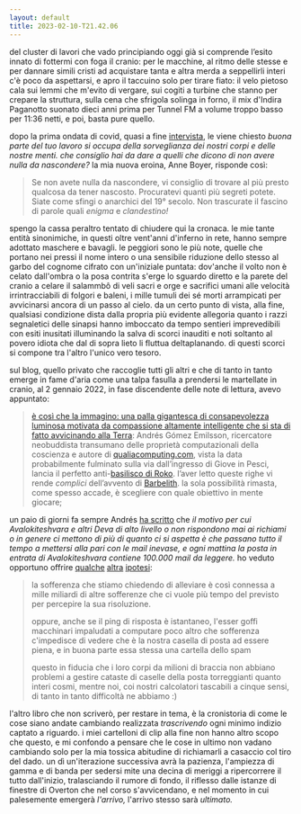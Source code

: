 ```yaml
---
layout: default
title: 2023-02-10-T21.42.06
---
```

del cluster di lavori che vado principiando oggi già si comprende l’esito innato di fottermi con foga il cranio: per le macchine, al ritmo delle stesse e per dannare simili cristi ad acquistare tanta e altra merda a seppellirli interi c'è poco da aspettarsi, e apro il taccuino solo per tirare fiato: il velo pietoso cala sui lemmi che m'evito di vergare, sui cogiti a turbine che stanno per crepare la struttura, sulla cena che sfrigola solinga in forno, il mix d'Indira Paganotto suonato dieci anni prima per Tunnel FM a volume troppo basso per 11:36 netti, e poi, basta pure quello.

dopo la prima ondata di covid, quasi a fine [intervista](https://endoftheworld.substack.com/p/find-something-to-hide-as-soon-as), le viene chiesto _buona parte del tuo lavoro si occupa della sorveglianza dei nostri corpi e delle nostre menti. che consiglio hai da dare a quelli che dicono di non avere nulla da nascondere?_ la mia nuova eroina, Anne Boyer, risponde così:

> Se non avete nulla da nascondere, vi consiglio di trovare al più presto qualcosa da tener nascosto. Procuratevi quanti più segreti potete. Siate come sfingi o anarchici del 19° secolo. Non trascurate il fascino di parole quali _enigma_ e _clandestino!_

spengo la cassa peraltro tentato di chiudere qui la cronaca. le mie tante entità sinonimiche, in questi oltre vent'anni d'inferno in rete, hanno sempre adottato maschere e bavagli. le peggiori sono le più note, quelle che portano nei pressi il nome intero o una sensibile riduzione dello stesso al garbo del cognome cifrato con un'iniziale puntata: dov'anche il volto non è celato dall'ombra o la posa contrita s'erge lo sguardo diretto e la parete del cranio a celare il salammbô di veli sacri e orge e sacrifici umani alle velocità irrintracciabili di folgori e baleni, i mille tumuli dei sé morti arrampicati per avvicinarsi ancora di un passo al cielo. da un certo punto di vista, alla fine, qualsiasi condizione dista dalla propria più evidente allegoria quanto i razzi segnaletici delle sinapsi hanno imboccato da tempo sentieri imprevedibili con esiti inusitati illuminando la salva di scorci inauditi e noti soltanto al povero idiota che dal di sopra lieto li fluttua deltaplanando. di questi scorci si compone tra l'altro l'unico vero tesoro.

sul blog, quello privato che raccoglie tutti gli altri e che di tanto in tanto emerge in fame d'aria come una talpa fasulla a prendersi le martellate in cranio, al 2 gennaio 2022, in fase discendente delle note di lettura, avevo appuntato:

> [è così che la immagino: una palla gigantesca di consapevolezza luminosa motivata da compassione altamente intelligente che si sta di fatto avvicinando alla Terra](https://twitter.com/algekalipso/status/1476031702275276804): Andrés Gómez Emilsson, ricercatore neobuddista transumano delle proprietà computazionali della coscienza e autore di [qualiacomputing.com](https://qualiacomputing.com/), vista la data probabilmente fulminato sulla via dall’ingresso di Giove in Pesci, lancia il perfetto anti-[basilisco di Roko](https://it.wikipedia.org/wiki/Basilisco_di_roko). l’aver letto queste righe vi rende _complici_ dell’avvento di [Barbelith](https://en.wikipedia.org/wiki/Barbelith). la sola possibilità rimasta, come spesso accade, è scegliere con quale obiettivo in mente giocare;

un paio di giorni fa sempre Andrés [ha scritto](https://twitter.com/algekalipso/status/1623234875217309696) che _il motivo per cui Avalokiteshvara e altri Deva di alto livello o non rispondono mai ai richiami o in genere ci mettono di più di quanto ci si aspetta è che passano tutto il tempo a mettersi alla pari con le mail inevase, e ogni mattina la posta in entrata di Avalokiteshvara contiene 100.000 mail da leggere._ ho veduto opportuno offrire [qualche](https://twitter.com/p/status/1623270282231250946) [altra](https://twitter.com/p/status/1623270388867252224) [ipotesi](https://twitter.com/p/status/1623270560120668162):

> la sofferenza che stiamo chiedendo di alleviare è così connessa a mille miliardi di altre sofferenze che ci vuole più tempo del previsto per percepire la sua risoluzione.
> 
> oppure, anche se il ping di risposta è istantaneo, l'esser goffi macchinari impaludati a computare poco altro che sofferenza c'impedisce di vedere che è la nostra casella di posta ad essere piena, e in buona parte essa stessa una cartella dello spam
> 
> questo in fiducia che i loro corpi da milioni di braccia non abbiano problemi a gestire cataste di caselle della posta torreggianti quanto interi cosmi, mentre noi, coi nostri calcolatori tascabili a cinque sensi, di tanto in tanto difficoltà ne abbiamo :)

l'altro libro che non scriverò, per restare in tema, è la cronistoria di come le cose siano andate cambiando realizzata _trascrivendo_ ogni minimo indizio captato a riguardo. i miei cartelloni di clip alla fine non hanno altro scopo che questo, e mi confondo a pensare che le cose in ultimo non vadano cambiando solo per la mia tossica abitudine di richiamarli a casaccio col tiro del dado. un dì un'iterazione successiva avrà la pazienza, l'ampiezza di gamma e di banda per sedersi mite una decina di meriggi a ripercorrere il tutto dall'inizio, tralasciando il rumore di fondo, il riflesso dalle istanze di finestre di Overton che nel corso s'avvicendano, e nel momento in cui palesemente emergerà _l'arrivo,_ l'arrivo stesso sarà _ultimato._